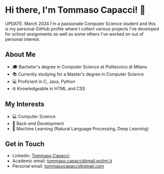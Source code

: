 # Hi there, I'm Tommaso Capacci! 👋

UPDATE: March 2024
I'm a passionate Computer Science student and this is my personal GitHub profile where I collect various projects I've developed for school assignments as well as some others I've worked on out of personal interest.

## About Me

- 🎓 Bachelor's degree in Computer Science at Politecnico di Milano
- 📚 Currently studying for a Master's degree in Computer Science
- 💻 Proficient in C, Java, Python
- 🌐 Knowledgeable in HTML and CSS

## My Interests

- 💻 Computer Science
- 🧠 Back-end Development
- 🤖 Machine Learning (Natural Language Processing, Deep Learning)

## Get in Touch

- Linkedin: [Tommaso Capacci](https://www.linkedin.com/in/tommaso-capacci-4190b0287/)
- Academic email: tommaso.capacci@mail.polimi.it
- Personal email: tommasocapacci@gmail.com
